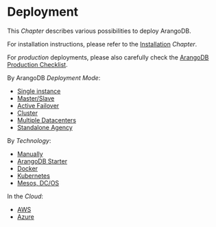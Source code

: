 Deployment
==========

This _Chapter_ describes various possibilities to deploy ArangoDB.

For installation instructions, please refer to the [Installation](../Installation/README.md) _Chapter_.

For _production_ deployments, please also carefully check the [ArangoDB Production Checklist](ProductionChecklist.md).

By ArangoDB _Deployment Mode_:

- [Single instance](SingleInstance/README.md)
- [Master/Slave](MasterSlave/README.md)
- [Active Failover](ActiveFailover/README.md)
- [Cluster](Cluster/README.md)
- [Multiple Datacenters](DC2DC/README.md) 
- [Standalone Agency](StandaloneAgency/README.md) 

By _Technology_:

- [Manually](Manually/README.md)
- [ArangoDB Starter](ArangoDBStarter/README.md)
- [Docker](Docker/README.md)
- [Kubernetes](Kubernetes/README.md)
- [Mesos, DC/OS](DCOS/README.md)

In the _Cloud_:

- [AWS](Cloud/AWS.md)
- [Azure](Cloud/Azure.md)

